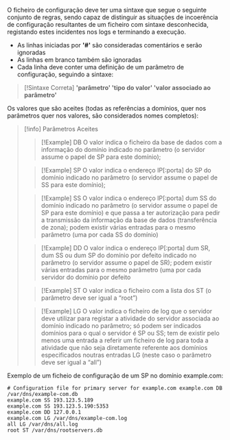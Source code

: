 O ficheiro de configuração deve ter uma sintaxe que segue o seguinte conjunto de regras, sendo capaz de distinguir as situações de incoerência de configuração resultantes de um ficheiro com sintaxe desconhecida, registando estes incidentes nos logs e terminando a execução.

- As linhas iniciadas por **'#'** são consideradas comentários e serão ignoradas
- As linhas em branco também são ignoradas
- Cada linha deve conter uma definição de um parâmetro de configuração, seguindo a sintaxe: 

>[!Sintaxe Correta]
> **'parâmetro' 'tipo do valor' 'valor associado ao parâmetro'**

Os valores que são aceites (todas as referências a domínios, quer nos parâmetros quer nos valores, são considerados nomes completos):

>[!info] Parâmetros Aceites
>
>>[!Example] DB
>>O valor indica o ficheiro da base de dados com a informação do domínio indicado no parâmetro (o servidor assume o papel de SP para este domínio);
>
>>[!Example] SP
>>O valor indica o endereço IP[:porta] do SP do domínio indicado no parâmetro (o servidor assume o papel de SS para este domínio);
>
>>[!Example] SS
>>O valor indica o endereço IP[:porta] dum SS do domínio indicado no parâmetro (o servidor assume o papel de SP para este domínio) e que passa a ter autorização para pedir a transmissão da informação da base de dados (transferência de zona); podem existir várias entradas para o mesmo parâmetro (uma por cada SS do domínio)
>
>>[!Example] DD
>>O valor indica o endereço IP[:porta] dum SR, dum SS ou dum SP do domínio por defeito indicado no parâmetro (o servidor assume o papel de SR); podem existir várias entradas para o mesmo parâmetro (uma por cada servidor do domínio por defeito
>
>>[!Example] ST
>>O valor indica o ficheiro com a lista dos ST (o parâmetro deve ser igual a “root”)
>
>>[!Example] LG
>>O valor indica o ficheiro de log que o servidor deve utilizar para registar a atividade do servidor associada ao domínio indicado no parâmetro; só podem ser indicados domínios para o qual o servidor é SP ou SS; tem de existir pelo menos uma entrada a referir um ficheiro de log para toda a atividade que não seja diretamente referente aos domínios especificados noutras entradas LG (neste caso o parâmetro deve ser igual a “all”)


Exemplo de um ficheio de configuração de um SP no domínio example.com:
```
# Configuration file for primary server for example.com example.com DB /var/dns/example-com.db
example.com SS 193.123.5.189
example.com SS 193.123.5.190:5353
example.com DD 127.0.0.1
example.com LG /var/dns/example-com.log
all LG /var/dns/all.log
root ST /var/dns/rootservers.db
```



